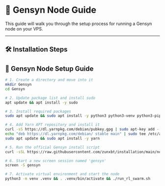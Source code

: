 # 🚀 Gensyn Node Guide

This guide will walk you through the setup process for running a Gensyn node on your VPS.

---

## 🛠️ Installation Steps
## 🧠 Gensyn Node Setup Guide

```bash
# 1. Create a directory and move into it
mkdir Gensyn
cd Gensyn

# 2. Update package list and install sudo
apt update && apt install -y sudo

# 3. Install required packages
sudo apt update && sudo apt install -y python3 python3-venv python3-pip curl wget screen git lsof

# 4. Add Yarn APT repository and install it
curl -sS https://dl.yarnpkg.com/debian/pubkey.gpg | sudo apt-key add -
echo "deb https://dl.yarnpkg.com/debian/ stable main" | sudo tee /etc/apt/sources.list.d/yarn.list
sudo apt update && sudo apt install -y yarn

# 5. Run the official Gensyn install script
curl -sSL https://raw.githubusercontent.com/zunxbt/installation/main/node.sh | bash

# 6. Start a new screen session named 'gensyn'
screen -S gensyn

# 7. Activate virtual environment and start the node
python3 -m venv .venv && . .venv/bin/activate && ./run_rl_swarm.sh
